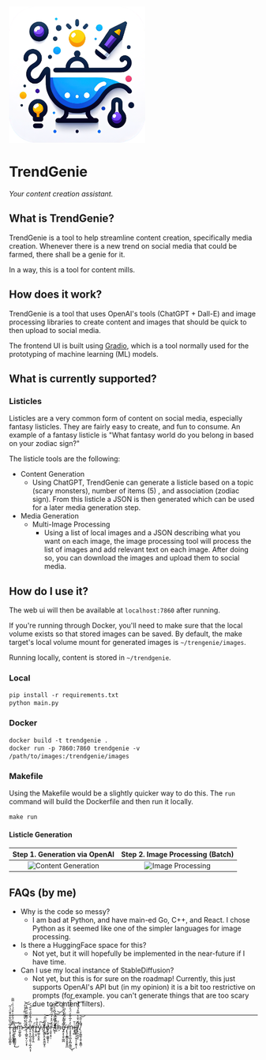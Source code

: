 <img src="./static/logo-v2.png" width=276 alt="TrendGenie icon">

# TrendGenie
_Your content creation assistant._

## What is TrendGenie?

TrendGenie is a tool to help streamline content creation, specifically media creation. 
Whenever there is a new trend on social media that could be farmed, there shall be a genie for it.

In a way, this is a tool for content mills.

## How does it work?

TrendGenie is a tool that uses OpenAI's tools (ChatGPT + Dall-E) and image processing libraries to create content and 
images that should be quick to then upload to social media.

The frontend UI is built using [Gradio](https://gradio.app/), which is a tool normally used for the prototyping of
machine learning (ML) models.

## What is currently supported?

### Listicles

Listicles are a very common form of content on social media, especially fantasy listicles. 
They are fairly easy to create, and fun to consume. An example of a fantasy listicle is "What fantasy world do you 
belong in based on your zodiac sign?"

The listicle tools are the following:
- Content Generation
  -  Using ChatGPT, TrendGenie can generate a listicle based on a topic (scary monsters), number of items (5)
     , and association (zodiac sign). From this listicle a JSON is then generated which can be used for a later media
     generation step.
- Media Generation
  - Multi-Image Processing
    - Using a list of local images and a JSON describing what you want on each image, the image processing tool will
      process the list of images and add relevant text on each image. After doing so, you can download the images and 
      upload them to social media.

## How do I use it?

The web ui will then be available at `localhost:7860` after running. 

If you're running through Docker, you'll need to make sure that the local volume exists so that stored images can be 
saved. By default, the make target's local volume mount for generated images is `~/trengenie/images`.

Running locally, content is stored in `~/trendgenie`.

### Local

```shell
pip install -r requirements.txt
python main.py
```

### Docker


```shell
docker build -t trendgenie .
docker run -p 7860:7860 trendgenie -v /path/to/images:/trendgenie/images
```

### Makefile

Using the Makefile would be a slightly quicker way to do this. The `run` command will build the Dockerfile and then run
it locally.

```shell
make run
```

#### Listicle Generation

**Step 1. Generation via OpenAI**  |  **Step 2. Image Processing (Batch)**
:-------------------------:|:-------------------------:
<img src="https://github.com/inFocus7/TrendGenie/assets/17038760/ca06886f-6868-4ef6-bffb-5da570145559" width=700 alt="Content Generation"/> | <img src="https://github.com/inFocus7/TrendGenie/assets/17038760/86bda4b0-d482-4bd6-8fd8-f6c12e27c27c" width=700 alt="Image Processing"/>

## FAQs (by me)
- Why is the code so messy?
    - I am bad at Python, and have main-ed Go, C++, and React. I chose Python as it seemed like one of the simpler 
      languages for image processing.
- Is there a HuggingFace space for this?
  - Not yet, but it will hopefully be implemented in the near-future if I have time.
- Can I use my local instance of StableDiffusion?
  - Not yet, but this is for sure on the roadmap! Currently, this just supports OpenAI's API but (in my opinion) it is 
    a bit too restrictive on prompts (for example. you can't generate things that are too scary due to content filters).


---

ȉ̶̛̹̞̟̖͉̯̪̟̳͙͗̄̅͛̆̊͒̄̈́͑͂̚͘ ̶̢̡̧͍̭͍̱͚͔̈́͊̈́̑͋̇͒̆́͑̏͗̿͂̚ą̵̘͉̹̙͖̳̲͚͈̩̓͜͝m̴̯͚͎̪̟̿ ̶̤̓̈́̽͛̎̎̈̿̔͛̊́͘͝s̴̨̠̜̻͍̮̹̤̗͙͒̉͛́͌͊̃̈́̿̾͝ͅȍ̶͔̤̝̹̪͉̮͈̹̩̲̖̭͔͎̈͆̊́͂̾̅́͋̑̕̕͝r̶̢̩̖̬̼̞̬͎̼̈́r̵̢̻͔̝͒̋͗̐y̷͍͚̠̭͓͈̾͠ ̸̦̋̈́͘͜͜f̶̨͕͖̙̭͕̭̯̼̰͙̠̒̅̈̋̑͝o̸̡̗̘̠̫͇̥̘͛͝ͅr̶͔̮͓͔̥̹̋͛̈̍̽̒̋̈́̏͌̋͠͝͠ ̸̛̼̠̘̒̈́̿̈̈́̔͆̆̀̏̀̕͘̕t̴͖̆̿̇̆̅̽͘͝͝ḧ̴̗́e̸̡͍͙̖͈̜͇̪͌́̎̓́̈́̔̑̍̏̑͐̓ ̶̨̢̧͙̲͇͙̬̭̝͍̪̀͋̂͂̈́̌̅̍̈́͘m̵̧͙̟̭͎̺͔̗̻̖̳̼̀̒̓̅͛̎̓̈́̓̈̌̉̽̂͜͝ͅi̷͙͉̻̇̆ĺ̶̻͚͓̣̗̫̝͔̠̯̭̩ͅļ̸̛̙̮̣̭͉͆̌͛̐̔̿̊́̔́̌̚͝ͅ.̸̹̮̩̳̼̖̝̬͔͍̳̣̌̀̓̋̑̚͝
